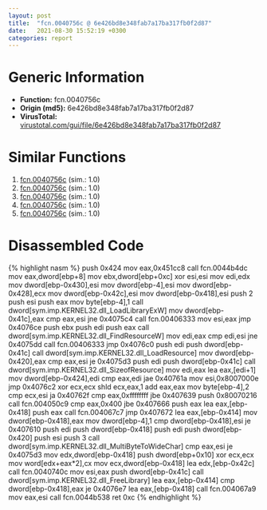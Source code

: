 ```yaml
---
layout: post
title:  "fcn.0040756c @ 6e426bd8e348fab7a17ba317fb0f2d87"
date:   2021-08-30 15:52:19 +0300
categories: report
---
```


# Generic Information
- **Function:** fcn.0040756c
- **Origin (md5):** 6e426bd8e348fab7a17ba317fb0f2d87
- **VirusTotal:** [virustotal.com/gui/file/6e426bd8e348fab7a17ba317fb0f2d87][virustotal_ref]



# Similar Functions

1. [fcn.0040756c][similar_1_ref] (sim.: 1.0)
2. [fcn.0040756c][similar_2_ref] (sim.: 1.0)
3. [fcn.0040756c][similar_3_ref] (sim.: 1.0)
4. [fcn.0040756c][similar_4_ref] (sim.: 1.0)
5. [fcn.0040756c][similar_5_ref] (sim.: 1.0)


# Disassembled Code

{% highlight nasm %}
push 0x424
mov eax,0x451cc8
call fcn.0044b4dc
mov eax,dword[ebp+8]
mov ebx,dword[ebp+0xc]
xor esi,esi
mov edi,edx
mov dword[ebp-0x430],esi
mov dword[ebp-4],esi
mov dword[ebp-0x428],ecx
mov dword[ebp-0x42c],esi
mov dword[ebp-0x418],esi
push 2
push esi
push eax
mov byte[ebp-4],1
call dword[sym.imp.KERNEL32.dll_LoadLibraryExW]
mov dword[ebp-0x41c],eax
cmp eax,esi
jne 0x4075c4
call fcn.00406333
mov esi,eax
jmp 0x4076ce
push ebx
push edi
push eax
call dword[sym.imp.KERNEL32.dll_FindResourceW]
mov edi,eax
cmp edi,esi
jne 0x4075dd
call fcn.00406333
jmp 0x4076c0
push edi
push dword[ebp-0x41c]
call dword[sym.imp.KERNEL32.dll_LoadResource]
mov dword[ebp-0x420],eax
cmp eax,esi
je 0x4075d3
push edi
push dword[ebp-0x41c]
call dword[sym.imp.KERNEL32.dll_SizeofResource]
mov edi,eax
lea eax,[edi+1]
mov dword[ebp-0x424],edi
cmp eax,edi
jae 0x40761a
mov esi,0x8007000e
jmp 0x4076c2
xor ecx,ecx
shld ecx,eax,1
add eax,eax
mov byte[ebp-4],2
cmp ecx,esi
ja 0x40762f
cmp eax,0xffffffff
jbe 0x407639
push 0x80070216
call fcn.004050c9
cmp eax,0x400
jbe 0x407666
push eax
lea eax,[ebp-0x418]
push eax
call fcn.004067c7
jmp 0x407672
lea eax,[ebp-0x414]
mov dword[ebp-0x418],eax
mov dword[ebp-4],1
cmp dword[ebp-0x418],esi
je 0x407610
push edi
push dword[ebp-0x418]
push edi
push dword[ebp-0x420]
push esi
push 3
call dword[sym.imp.KERNEL32.dll_MultiByteToWideChar]
cmp eax,esi
je 0x4075d3
mov edx,dword[ebp-0x418]
push dword[ebp+0x10]
xor ecx,ecx
mov word[edx+eax*2],cx
mov ecx,dword[ebp-0x418]
lea edx,[ebp-0x42c]
call fcn.0040740c
mov esi,eax
push dword[ebp-0x41c]
call dword[sym.imp.KERNEL32.dll_FreeLibrary]
lea eax,[ebp-0x414]
cmp dword[ebp-0x418],eax
je 0x4076e7
lea eax,[ebp-0x418]
call fcn.004067a9
mov eax,esi
call fcn.0044b538
ret 0xc
{% endhighlight %}


[similar_1_ref]: /report/fcn.0040756c@146b14fc12cf789043a79d4f548a23bf
[similar_2_ref]: /report/fcn.0040756c@c6d5547a6b11db0106596d8a93b709be
[similar_3_ref]: /report/fcn.0040756c@a314f14b11fc4f772a3e30c11b5cb1d4
[similar_4_ref]: /report/fcn.0040756c@b8b9cf6862b0d68d10750002e5baaf97
[similar_5_ref]: /report/fcn.0040756c@7307643b343733b7fbd7b4b4fb482515
[virustotal_ref]: https://www.virustotal.com/gui/file/6e426bd8e348fab7a17ba317fb0f2d87